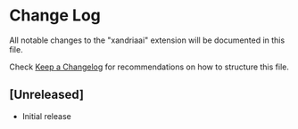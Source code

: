# Change Log

All notable changes to the "xandriaai" extension will be documented in this file.

Check [Keep a Changelog](http://keepachangelog.com/) for recommendations on how to structure this file.

## [Unreleased]

- Initial release